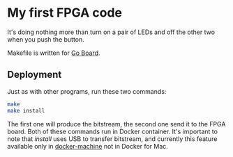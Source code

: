 # My first FPGA code

It's doing nothing more than turn on a pair of LEDs and off the other two when you push the button.

Makefile is written for [Go Board](https://www.nandland.com).

## Deployment

Just as with other programs, run these two commands:

```sh
make
make install
```

The first one will produce the bitstream, the second one send it to the FPGA board.
Both of these commands run in Docker container. It's important to note that _install_ uses
USB to transfer bitstream, and currently this feature available only in
[docker-machine](https://docs.docker.com/machine/) not in Docker for Mac.

